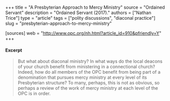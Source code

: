 +++
title = "A Presbyterian Approach to Mercy Ministry"
source = "Ordained Servant"
description = "Ordained Servant (2017)."
authors = ["Nathan Trice"]
type = "article"
tags = ["polity discussions", "diaconal practice"]
slug = "presbyterian-approach-to-mercy-ministry"

[sources]
web = "http://www.opc.org/nh.html?article_id=910&pfriendly=Y"
+++

#### Excerpt

> But what about diaconal ministry? In what ways do the local deacons of your church benefit from ministering in a connectional church? Indeed, how do all members of the OPC benefit from being part of a denomination that pursues mercy ministry at every level of its Presbyterian structure? To many, perhaps, this is not as obvious, so perhaps a review of the work of mercy ministry at each level of the OPC is in order.
